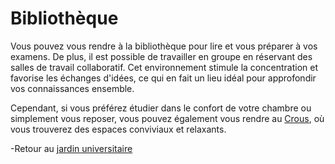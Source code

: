 # Bibliothèque


Vous pouvez vous rendre à la bibliothèque pour lire 
et vous préparer à vos examens. 
De plus, il est possible de travailler en groupe en réservant des salles de travail collaboratif.
 Cet environnement stimule la concentration et favorise les échanges d'idées, ce qui en fait un lieu idéal pour approfondir
 vos connaissances ensemble. 
 
Cependant, si vous préférez étudier dans le confort de votre chambre ou simplement vous reposer, vous pouvez également vous rendre au [Crous](crous.md), où vous trouverez des espaces conviviaux et relaxants.

-Retour au [jardin universitaire](jardin.md)